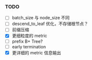 ### TODO
- [ ] batch_size 与 node_size 不同
- [ ] descend_to_leaf 优化，不存储根节点？
- [ ] 前缀压缩
- [x] 更细粒度的 metric
- [ ] prefix B+ Tree?
- [ ] early termination
- [x] 更详细的 metric 信息输出
